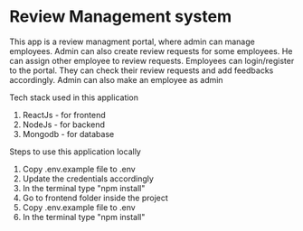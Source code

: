 # Review Management system

This app is a review managment portal, where admin can manage employees. Admin can also create review requests for some employees. He can assign other employee to review requests. Employees can login/register to the portal. They can check their review requests and add feedbacks accordingly. Admin can also make an employee as admin

Tech stack used in this application

1. ReactJs - for frontend
2. NodeJs - for backend
3. Mongodb - for database

Steps to use this application locally

1. Copy .env.example file to .env
2. Update the credentials accordingly
3. In the terminal type "npm install"
4. Go to frontend folder inside the project
5. Copy .env.example file to .env
6. In the terminal type "npm install"